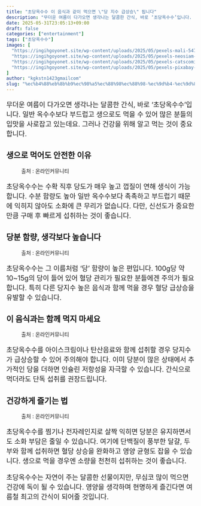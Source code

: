 ```yaml
---
title: "초당옥수수 이 음식과 같이 먹으면 \"당 지수 급상승\" 됩니다"
description: "무더운 여름이 다가오면 생각나는 달콤한 간식, 바로 ‘초당옥수수’입니다. 일반 옥수수보다 부드럽고 생으로도 먹을 수 있어 많은 분들의 입맛을 사로잡고 있는데요. 그러나 건강을 위해 알고 먹는 것이 중요합니다."
date: 2025-05-31T23:05:13+09:00
draft: false
categories: ["entertainment"]
tags: ["초당옥수수"]
images: [
  "https://ingihgoyonet.site/wp-content/uploads/2025/05/pexels-mali-547263-1024x683.jpg"
  "https://ingihgoyonet.site/wp-content/uploads/2025/05/pexels-neosiam-603030-1024x683.jpg"
  "https://ingihgoyonet.site/wp-content/uploads/2025/05/pexels-catscoming-1359315-1024x708.jpg"
  "https://ingihgoyonet.site/wp-content/uploads/2025/05/pexels-pixabay-209389-1024x683.jpg"
]
author: "kgkstn1423gmailcom"
slug: "%ec%b4%88%eb%8b%b9%ec%98%a5%ec%88%98%ec%88%98-%ec%9d%b4-%ec%9d%8c%ec%8b%9d%ea%b3%bc-%ea%b0%99%ec%9d%b4-%eb%a8%b9%ec%9c%bc%eb%a9%b4-%eb%8b%b9-%ec%a7%80%ec%88%98-%ea%b8%89%ec%83%81%ec%8a%b9"
---
```


<p style="font-size:18px">무더운 여름이 다가오면 생각나는 달콤한 간식, 바로 ‘초당옥수수’입니다. 일반 옥수수보다 부드럽고 생으로도 먹을 수 있어 많은 분들의 입맛을 사로잡고 있는데요. 그러나 건강을 위해 알고 먹는 것이 중요합니다.</p> <h2 >생으로 먹어도 안전한 이유</h2> <figure ><img src="https://ingihgoyonet.site/wp-content/uploads/2025/05/pexels-mali-547263-1024x683.jpg" alt="" style="aspect-ratio:16/9;object-fit:cover"/><figcaption >출처 : 온라인커뮤니티</figcaption></figure> <p style="font-size:18px">초당옥수수는 수확 직후 당도가 매우 높고 껍질이 연해 생식이 가능합니다. 수분 함량도 높아 일반 옥수수보다 촉촉하고 부드럽기 때문에 익히지 않아도 소화에 큰 무리가 없습니다. 다만, 신선도가 중요한 만큼 구매 후 빠르게 섭취하는 것이 좋습니다.</p> <h2 >당분 함량, 생각보다 높습니다</h2> <figure ><img src="https://ingihgoyonet.site/wp-content/uploads/2025/05/pexels-neosiam-603030-1024x683.jpg" alt="" style="aspect-ratio:16/9;object-fit:cover"/><figcaption >출처 : 온라인커뮤니티</figcaption></figure> <p style="font-size:18px">초당옥수수는 그 이름처럼 ‘당’ 함량이 높은 편입니다. 100g당 약 10~15g의 당이 들어 있어 혈당 관리가 필요한 분들에겐 주의가 필요합니다. 특히 다른 당지수 높은 음식과 함께 먹을 경우 혈당 급상승을 유발할 수 있습니다.</p> <h2 >이 음식과는 함께 먹지 마세요</h2> <figure ><img src="https://ingihgoyonet.site/wp-content/uploads/2025/05/pexels-catscoming-1359315-1024x708.jpg" alt="" style="aspect-ratio:16/9;object-fit:cover"/><figcaption >출처 : 온라인커뮤니티</figcaption></figure> <p style="font-size:18px">초당옥수수를 아이스크림이나 탄산음료와 함께 섭취할 경우 당지수가 급상승할 수 있어 주의해야 합니다. 이미 당분이 많은 상태에서 추가적인 당을 더하면 인슐린 저항성을 자극할 수 있습니다. 간식으로 먹더라도 단독 섭취를 권장드립니다.</p> <h2 >건강하게 즐기는 법</h2> <figure ><img src="https://ingihgoyonet.site/wp-content/uploads/2025/05/pexels-pixabay-209389-1024x683.jpg" alt="" style="aspect-ratio:16/9;object-fit:cover"/><figcaption >출처 : 온라인커뮤니티</figcaption></figure> <p style="font-size:18px">초당옥수수를 찜기나 전자레인지로 살짝 익히면 당분은 유지하면서도 소화 부담은 줄일 수 있습니다. 여기에 단백질이 풍부한 달걀, 두부와 함께 섭취하면 혈당 상승을 완화하고 영양 균형도 잡을 수 있습니다. 생으로 먹을 경우엔 소량을 천천히 섭취하는 것이 좋습니다.</p> <p style="font-size:18px">초당옥수수는 자연이 주는 달콤한 선물이지만, 무심코 많이 먹으면 건강에 독이 될 수 있습니다. 영양을 생각하며 현명하게 즐긴다면 여름철 최고의 간식이 되어줄 것입니다.</p>